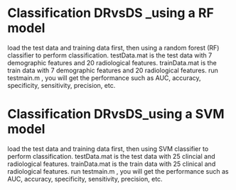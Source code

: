 # Classification DRvsDS _using  a RF model
load the test data and training data first, then using a random forest (RF) classifier to perform classification. 
testData.mat is the test data with 7 demographic features and 20 radiological features.
trainData.mat is the train data with 7 demographic features and 20 radiological features. 
run testmain.m , you will get the performance such as AUC, accuracy, specificity, sensitivity, precision, etc.

# Classification DRvsDS_using a SVM model
load the test data and training data first, then using SVM classifier to perform classification.
testData.mat is the test data with 25 clincial and radiological features.
trainData.mat is the train data with 25 clinical and radiological features.
run testmain.m , you will get the performance such as AUC, accuracy, specificity, sensitivity, precision, etc.

